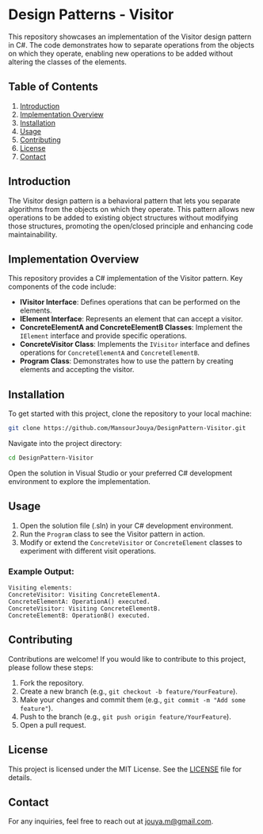 # Design Patterns - Visitor

This repository showcases an implementation of the Visitor design pattern in C#. The code demonstrates how to separate operations from the objects on which they operate, enabling new operations to be added without altering the classes of the elements.

## Table of Contents
1. [Introduction](#introduction)
2. [Implementation Overview](#implementation-overview)
3. [Installation](#installation)
4. [Usage](#usage)
5. [Contributing](#contributing)
6. [License](#license)
7. [Contact](#contact)

## Introduction
The Visitor design pattern is a behavioral pattern that lets you separate algorithms from the objects on which they operate. This pattern allows new operations to be added to existing object structures without modifying those structures, promoting the open/closed principle and enhancing code maintainability.

## Implementation Overview
This repository provides a C# implementation of the Visitor pattern. Key components of the code include:

- **IVisitor Interface**: Defines operations that can be performed on the elements.
- **IElement Interface**: Represents an element that can accept a visitor.
- **ConcreteElementA and ConcreteElementB Classes**: Implement the `IElement` interface and provide specific operations.
- **ConcreteVisitor Class**: Implements the `IVisitor` interface and defines operations for `ConcreteElementA` and `ConcreteElementB`.
- **Program Class**: Demonstrates how to use the pattern by creating elements and accepting the visitor.

## Installation
To get started with this project, clone the repository to your local machine:

```bash
git clone https://github.com/MansourJouya/DesignPattern-Visitor.git
```

Navigate into the project directory:

```bash
cd DesignPattern-Visitor
```

Open the solution in Visual Studio or your preferred C# development environment to explore the implementation.

## Usage
1. Open the solution file (.sln) in your C# development environment.
2. Run the `Program` class to see the Visitor pattern in action.
3. Modify or extend the `ConcreteVisitor` or `ConcreteElement` classes to experiment with different visit operations.

### Example Output:
```
Visiting elements:
ConcreteVisitor: Visiting ConcreteElementA.
ConcreteElementA: OperationA() executed.
ConcreteVisitor: Visiting ConcreteElementB.
ConcreteElementB: OperationB() executed.
```

## Contributing
Contributions are welcome! If you would like to contribute to this project, please follow these steps:

1. Fork the repository.
2. Create a new branch (e.g., `git checkout -b feature/YourFeature`).
3. Make your changes and commit them (e.g., `git commit -m "Add some feature"`).
4. Push to the branch (e.g., `git push origin feature/YourFeature`).
5. Open a pull request.

## License
This project is licensed under the MIT License. See the [LICENSE](LICENSE.txt) file for details.

## Contact
For any inquiries, feel free to reach out at jouya.m@gmail.com.

